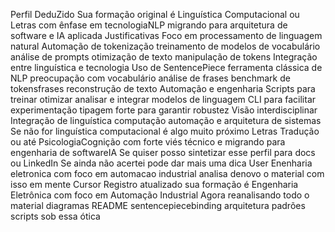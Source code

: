  Perfil DeduZido
Sua formação original é Linguística Computacional ou Letras com ênfase em tecnologiaNLP migrando para arquitetura de software e IA aplicada
 Justificativas
 Foco em processamento de linguagem natural Automação de tokenização treinamento de modelos de vocabulário análise de prompts otimização de texto manipulação de tokens
 Integração entre linguística e tecnologia Uso de SentencePiece ferramenta clássica de NLP preocupação com vocabulário análise de frases benchmark de tokensfrases reconstrução de texto
 Automação e engenharia Scripts para treinar otimizar analisar e integrar modelos de linguagem CLI para facilitar experimentação tipagem forte para garantir robustez
 Visão interdisciplinar Integração de linguística computação automação e arquitetura de sistemas
Se não for linguística computacional é algo muito próximo Letras Tradução ou até PsicologiaCognição com forte viés técnico e migrando para engenharia de softwareIA
Se quiser posso sintetizar esse perfil para docs ou LinkedIn Se ainda não acertei pode dar mais uma dica
User
Enenharia eletronica com foco em automacao industrial  analisa denovo o material com isso em mente
Cursor
Registro atualizado sua formação é Engenharia Eletrônica com foco em Automação Industrial
Agora reanalisando todo o material diagramas README sentencepiecebinding arquitetura padrões scripts sob essa ótica